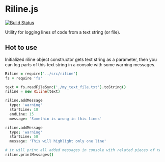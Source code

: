 Riline.js
=====
[![Build Status](https://travis-ci.org/s0ber/riline.png?branch=master)](https://travis-ci.org/s0ber/riline)

Utility for logging lines of code from a text string (or file).

## Hot to use

Initialized riline object constructor gets text string as a parameter, then you can log parts of this text string in a console with some warning messages.

```coffee
Riline = require('../src/riline')
fs = require 'fs'

text = fs.readFileSync('./my_text_file.txt').toString()
riline = new Riline(text)

riline.addMessage
  type: 'warning'
  startLine: 10
  endLine: 15
  message: 'Somethin is wrong in this lines'

riline.addMessage
  type: 'warning'
  startLine: 50
  message: 'This will highlight only one line'

# it will print all added messages in console with related pieces of text
riline.printMessages()
```
